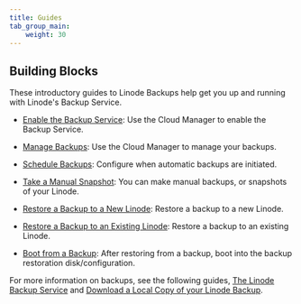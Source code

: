 ```yaml
---
title: Guides
tab_group_main:
    weight: 30
---
```


## Building Blocks

These introductory guides to Linode Backups help get you up and running with Linode's Backup Service.

- [Enable the Backup Service](/docs/products/storage/backups/guides/enable/): Use the Cloud Manager to enable the Backup Service.

- [Manage Backups](/docs/products/storage/backups/guides/manage/): Use the Cloud Manager to manage your backups.

- [Schedule Backups](/docs/products/storage/backups/guides/schedule/): Configure when automatic backups are initiated.

- [Take a Manual Snapshot](/docs/products/storage/backups/guides/take-a-snapshot/): You can make manual backups, or snapshots of your Linode.

- [Restore a Backup to a New Linode](/docs/products/storage/backups/guides/restore-to-a-new-linode/): Restore a backup to a new Linode.

- [Restore a Backup to an Existing Linode](/docs/products/storage/backups/guides/restore-to-an-existing-linode/): Restore a backup to an existing Linode.

- [Boot from a Backup](/docs/products/storage/backups/guides/boot-from-a-backup/): After restoring from a backup, boot into the backup restoration disk/configuration.

For more information on backups, see the following guides, [The Linode Backup Service](/docs/platform/disk-images/linode-backup-service/) and
[Download a Local Copy of your Linode Backup](/docs/security/data-portability/download-backups-locally/).
